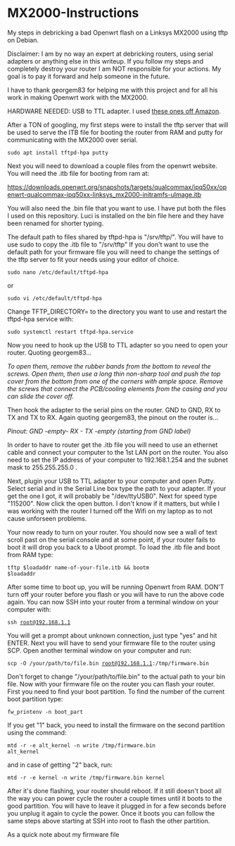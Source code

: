 # MX2000-Instructions
My steps in debricking a bad Openwrt flash on a Linksys MX2000 using tftp on Debian.

Disclaimer: I am by no way an expert at debricking routers, using serial adapters or anything else in this writeup.
If you follow my steps and completely destroy your router I am NOT responsible for your actions.
My goal is to pay it forward and help someone in the future.

I have to thank georgem83 for helping me with this project and for all his work in making Openwrt work with the MX2000.

HARDWARE NEEDED: USB to TTL adapter. I used <a href="https://www.amazon.com/dp/B0D76NNWVW?ref=ppx_yo2ov_dt_b_fed_asin_title">these ones off Amazon</a>.

After a TON of googling, my first steps were to install the tftp server that will be used to serve the ITB file for booting the router from RAM and putty for communicating with the MX2000 over serial.

<code>sudo apt install tftpd-hpa putty</code>

Next you will need to download a couple files from the openwrt website. You will need the .itb file for booting from ram at:

<a href="https://downloads.openwrt.org/snapshots/targets/qualcommax/ipq50xx/openwrt-qualcommax-ipq50xx-linksys_mx2000-initramfs-uImage.itb">https://downloads.openwrt.org/snapshots/targets/qualcommax/ipq50xx/openwrt-qualcommax-ipq50xx-linksys_mx2000-initramfs-uImage.itb</a>

You will also need the .bin file that you want to use. I have put both the files I used on this repository. Luci is installed on the bin file here and they have been renamed for shorter typing.

The default path to files shared by tftpd-hpa is "/srv/tftp/". You will have to use sudo to copy the .itb file to "/srv/tftp"
If you don't want to use the default path for your firmware file you will need to change the settings of the tftp server to fit your needs using your editor of choice.

<code>sudo nano /etc/default/tftpd-hpa</code>

or

<code>sudo vi /etc/default/tftpd-hpa</code>

Change TFTP_DIRECTORY= to the directory you want to use and restart the tftpd-hpa service with:

<code>sudo systemctl restart tftpd-hpa.service</code>

Now you need to hook up the USB to TTL adapter so you need to open your router. Quoting georgem83...

<i>To open them, remove the rubber bands from the bottom to reveal the screws. Open them, then use a long thin non-sharp tool and push the top cover from the bottom from one of the corners with ample space. Remove the screws that connect the PCB/cooling elements from the casing and you can slide the cover off.</i>

Then hook the adapter to the serial pins on the router. GND to GND, RX to TX and TX to RX. Again quoting georgem83, the pinout on the router is...

<i>Pinout: GND -empty- RX - TX -empty (starting from GND label)</i>

In order to have to router get the .itb file you will need to use an ethernet cable and connect your computer to the 1st LAN port on the router. You also need to set the IP address of your computer to 192.168.1.254 and the subnet mask to 255.255.255.0 .

Next, plugin your USB to TTL adapter to your computer and open Putty. Select serial and in the Serial Line box type the path to your adapter. If your get the one I got, it will probably be "/dev/ttyUSB0". Next for speed type "115200". Now click the open button. I don't know if it matters, but while I was working with the router I turned off the Wifi on my laptop as to not cause unforseen problems.

Your now ready to turn on your router. You should now see a wall of text scroll past on the serial console and at some point, 
if your router fails to boot it will drop you back to a Uboot prompt. To load the .itb file and boot from RAM type:

<code>tftp $loadaddr name-of-your-file.itb && bootm $loadaddr</code>

After some time to boot up, you will be running Openwrt from RAM. DON'T turn off your router before you flash or you will have to run the above code again. You can now SSH into your router from a terminal window on your computer with:

<code>ssh root@192.168.1.1</code>

You will get a prompt about unknown connection, just type "yes" and hit ENTER.
Next you will have to send your firmware file to the router using SCP. Open another terminal window on your computer and run:

<code>scp -O /your/path/to/file.bin root@192.168.1.1:/tmp/firmware.bin</code>

Don't forget to change "/your/path/to/file.bin" to the actual path to your bin file. Now with your firmware file on the router you can flash your router. First you need to find your boot partition. To find the number of the current boot partition type:

<code>fw_printenv -n boot_part</code>

If you get "1" back, you need to install the firmware on the second partition using the command:

<code>mtd -r -e alt_kernel -n write /tmp/firmware.bin alt_kernel</code>

and in case of getting "2" back, run:

<code>mtd -r -e kernel -n write /tmp/firmware.bin kernel</code>

After it's done flashing, your router should reboot. If it still doesn't boot all the way you can power cycle the router a couple times until it boots to the good partition. You will have to leave it plugged in for a few seconds before you unplug it again to cycle the power. Once it boots you can follow the same steps above starting at SSH into root to flash the other partition.

As a quick note about my firmware file
